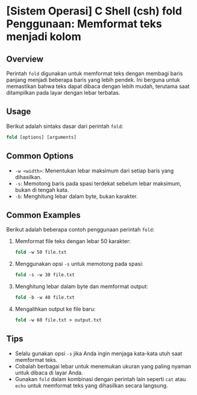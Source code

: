 # [Sistem Operasi] C Shell (csh) fold Penggunaan: Memformat teks menjadi kolom

## Overview
Perintah `fold` digunakan untuk memformat teks dengan membagi baris panjang menjadi beberapa baris yang lebih pendek. Ini berguna untuk memastikan bahwa teks dapat dibaca dengan lebih mudah, terutama saat ditampilkan pada layar dengan lebar terbatas.

## Usage
Berikut adalah sintaks dasar dari perintah `fold`:

```csh
fold [options] [arguments]
```

## Common Options
- `-w <width>`: Menentukan lebar maksimum dari setiap baris yang dihasilkan.
- `-s`: Memotong baris pada spasi terdekat sebelum lebar maksimum, bukan di tengah kata.
- `-b`: Menghitung lebar dalam byte, bukan karakter.

## Common Examples
Berikut adalah beberapa contoh penggunaan perintah `fold`:

1. Memformat file teks dengan lebar 50 karakter:
   ```csh
   fold -w 50 file.txt
   ```

2. Menggunakan opsi `-s` untuk memotong pada spasi:
   ```csh
   fold -s -w 30 file.txt
   ```

3. Menghitung lebar dalam byte dan memformat output:
   ```csh
   fold -b -w 40 file.txt
   ```

4. Mengalihkan output ke file baru:
   ```csh
   fold -w 60 file.txt > output.txt
   ```

## Tips
- Selalu gunakan opsi `-s` jika Anda ingin menjaga kata-kata utuh saat memformat teks.
- Cobalah berbagai lebar untuk menemukan ukuran yang paling nyaman untuk dibaca di layar Anda.
- Gunakan `fold` dalam kombinasi dengan perintah lain seperti `cat` atau `echo` untuk memformat teks yang dihasilkan secara langsung.